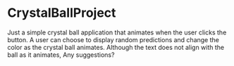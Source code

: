 CrystalBallProject
==================

Just a simple crystal ball application that animates when the user clicks the button. A user can choose to display random predictions and change the color as the crystal ball animates. Although the text does not align with the ball as it animates, Any suggestions?
